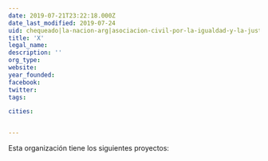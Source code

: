 ```yaml
---
date: 2019-07-21T23:22:18.000Z
date_last_modified: 2019-07-24
uid: chequeado|la-nacion-arg|asociacion-civil-por-la-igualdad-y-la-justicia-arg
title: 'X'
legal_name: 
description: ''
org_type: 
website: 
year_founded: 
facebook: 
twitter: 
tags:

cities: 


---
```


Esta organización tiene los siguientes proyectos:


